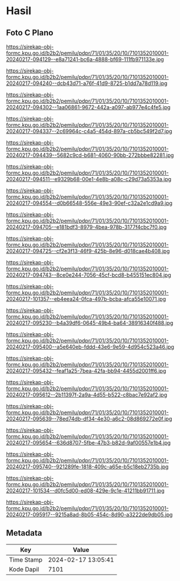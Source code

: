 # Hasil

## Foto C Plano

https://sirekap-obj-formc.kpu.go.id/b2b2/pemilu/pdpr/71/01/35/20/10/7101352010001-20240217-094129--e8a71241-bc6a-4888-bf69-111fb971133e.jpg

https://sirekap-obj-formc.kpu.go.id/b2b2/pemilu/pdpr/71/01/35/20/10/7101352010001-20240217-094240--dcb43d71-a76f-41d9-8725-b1dd7a78d119.jpg

https://sirekap-obj-formc.kpu.go.id/b2b2/pemilu/pdpr/71/01/35/20/10/7101352010001-20240217-094302--1aa06861-9672-442a-a097-ab977e4c4fe5.jpg

https://sirekap-obj-formc.kpu.go.id/b2b2/pemilu/pdpr/71/01/35/20/10/7101352010001-20240217-094337--2c69964c-c4a5-454d-897a-cb5bc549f2d7.jpg

https://sirekap-obj-formc.kpu.go.id/b2b2/pemilu/pdpr/71/01/35/20/10/7101352010001-20240217-094439--5682c9cd-b681-4060-90bb-272bbbe82281.jpg

https://sirekap-obj-formc.kpu.go.id/b2b2/pemilu/pdpr/71/01/35/20/10/7101352010001-20240217-094511--e9329b68-00e1-4e8b-a08c-c29d73a5353a.jpg

https://sirekap-obj-formc.kpu.go.id/b2b2/pemilu/pdpr/71/01/35/20/10/7101352010001-20240217-094554--d0b66548-556e-49e3-90ef-c32a2e1cd9a9.jpg

https://sirekap-obj-formc.kpu.go.id/b2b2/pemilu/pdpr/71/01/35/20/10/7101352010001-20240217-094705--e181bdf3-8979-4bea-978b-3177f4cbc7f0.jpg

https://sirekap-obj-formc.kpu.go.id/b2b2/pemilu/pdpr/71/01/35/20/10/7101352010001-20240217-094725--cf2e3f13-46f9-425b-8e96-d018cae4b408.jpg

https://sirekap-obj-formc.kpu.go.id/b2b2/pemilu/pdpr/71/01/35/20/10/7101352010001-20240217-094743--8ce0e244-7056-45cf-bcd8-b455151ec804.jpg

https://sirekap-obj-formc.kpu.go.id/b2b2/pemilu/pdpr/71/01/35/20/10/7101352010001-20240217-101357--eb4eea24-0fca-497b-bcba-afca55e10071.jpg

https://sirekap-obj-formc.kpu.go.id/b2b2/pemilu/pdpr/71/01/35/20/10/7101352010001-20240217-095230--b4a39df6-0645-49b4-ba64-38916340f488.jpg

https://sirekap-obj-formc.kpu.go.id/b2b2/pemilu/pdpr/71/01/35/20/10/7101352010001-20240217-095400--a5e640eb-fddd-43e6-9e59-4d954c523a46.jpg

https://sirekap-obj-formc.kpu.go.id/b2b2/pemilu/pdpr/71/01/35/20/10/7101352010001-20240217-095432--feaf1a25-7bea-42fa-bb94-4455d2001ff6.jpg

https://sirekap-obj-formc.kpu.go.id/b2b2/pemilu/pdpr/71/01/35/20/10/7101352010001-20240217-095612--2b11397f-2a9a-4d55-b522-c8bac7e92af2.jpg

https://sirekap-obj-formc.kpu.go.id/b2b2/pemilu/pdpr/71/01/35/20/10/7101352010001-20240217-095639--78ed74db-df34-4e30-a6c2-08d869272e0f.jpg

https://sirekap-obj-formc.kpu.go.id/b2b2/pemilu/pdpr/71/01/35/20/10/7101352010001-20240217-095654--636d8707-5fbe-47b3-b82d-9af00557e1b4.jpg

https://sirekap-obj-formc.kpu.go.id/b2b2/pemilu/pdpr/71/01/35/20/10/7101352010001-20240217-095740--921289fe-1818-409c-a65e-b5c18eb2735b.jpg

https://sirekap-obj-formc.kpu.go.id/b2b2/pemilu/pdpr/71/01/35/20/10/7101352010001-20240217-101534--d0fc5d00-ed08-429e-9c1e-41211bb91711.jpg

https://sirekap-obj-formc.kpu.go.id/b2b2/pemilu/pdpr/71/01/35/20/10/7101352010001-20240217-095917--9215a8ad-8b05-454c-8d90-a3222de9db05.jpg


## Metadata

| Key        | Value               |
| ---------- | ------------------- |
| Time Stamp | 2024-02-17 13:05:41 |
| Kode Dapil | 7101                |



